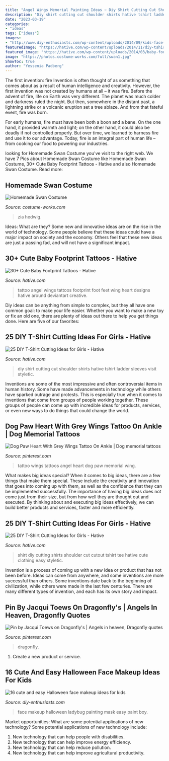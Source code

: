 ```yaml
---
title: "Angel Wings Memorial Painting Ideas ~ Diy Shirt Cutting Cut Shoulder Shirts Hative Tshirt Ladder Sleeves Visit Styletic"
description: "Diy shirt cutting cut shoulder shirts hative tshirt ladder sleeves visit styletic"
date: "2023-03-19"
categories:
- "ideas"
tags: ["ideas"]
images:
- "http://www.diy-enthusiasts.com/wp-content/uploads/2014/09/kids-face-makeup-ideas-party-ladybug-face-mask.jpg"
featuredImage: "https://hative.com/wp-content/uploads/2014/11/diy-tshirt-cutting-ideas/24-ladder-cut-on-shoulder.jpg"
featured_image: "https://hative.com/wp-content/uploads/2014/03/baby-footprint-tattoos/4-foot-print-tattoo-with-angel-wings.jpg"
image: "https://photos.costume-works.com/full/swan1.jpg"
ShowToc: true
author: "Yessenia Padberg"
---
```



The first invention: fire
Invention is often thought of as something that comes about as a result of human intelligence and creativity. However, the first invention was not created by humans at all – it was fire.
Before the advent of fire, life on Earth was very different. The planet was much colder and darkness ruled the night. But then, somewhere in the distant past, a lightning strike or a volcanic eruption set a tree ablaze. And from that fateful event, fire was born.

For early humans, fire must have been both a boon and a bane. On the one hand, it provided warmth and light; on the other hand, it could also be deadly if not controlled properly. But over time, we learned to harness fire and use it to our advantage. Today, fire is an integral part of human life – from cooking our food to powering our industries.

	

		
looking for Homemade Swan Costume you've visit to the right web. We have 7 Pics about Homemade Swan Costume like Homemade Swan Costume, 30+ Cute Baby Footprint Tattoos - Hative and also Homemade Swan Costume. Read more:
		
    
## Homemade Swan Costume

<img loading=lazy src="https://photos.costume-works.com/full/swan1.jpg" onerror="this.onerror=null;this.src='https://tse1.mm.bing.net/th?id=OIP.038vfJCkO743XCgQbmV2nAHaLq&amp;pid=15.1';" alt="Homemade Swan Costume">

_Source: costume-works.com_

>zia hedwig. 

	

Ideas: What are they?
Some new and innovative ideas are on the rise in the world of technology. Some people believe that these ideas could have a major impact on society and the economy. Others feel that these new ideas are just a passing fad, and will not have a significant impact.

    
## 30+ Cute Baby Footprint Tattoos - Hative

<img loading=lazy src="https://hative.com/wp-content/uploads/2014/03/baby-footprint-tattoos/4-foot-print-tattoo-with-angel-wings.jpg" onerror="this.onerror=null;this.src='https://tse2.mm.bing.net/th?id=OIP.-XQaeaVRA6W9no56nSCXUwHaFj&amp;pid=15.1';" alt="30+ Cute Baby Footprint Tattoos - Hative">

_Source: hative.com_

>tattoo angel wings tattoos footprint foot feet wing heart designs hative around deviantart creative. 

	

Diy ideas can be anything from simple to complex, but they all have one common goal: to make your life easier. Whether you want to make a new toy or fix an old one, there are plenty of ideas out there to help you get things done. Here are five of our favorites: 

    
## 25 DIY T-Shirt Cutting Ideas For Girls - Hative

<img loading=lazy src="https://hative.com/wp-content/uploads/2014/11/diy-tshirt-cutting-ideas/24-ladder-cut-on-shoulder.jpg" onerror="this.onerror=null;this.src='https://tse1.mm.bing.net/th?id=OIP.ONhxjJmrU7nlg2S8OXU2VgHaLH&amp;pid=15.1';" alt="25 DIY T-Shirt Cutting Ideas for Girls - Hative">

_Source: hative.com_

>diy shirt cutting cut shoulder shirts hative tshirt ladder sleeves visit styletic. 

	

Inventions are some of the most impressive and often controversial items in human history. Some have made advancements in technology while others have sparked outrage and protests. This is especially true when it comes to inventions that come from groups of people working together. These groups of people can come up with incredible ideas for products, services, or even new ways to do things that could change the world.

    
## Dog Paw Heart With Grey Wings Tattoo On Ankle | Dog Memorial Tattoos

<img loading=lazy src="https://i.pinimg.com/736x/4c/2a/a6/4c2aa638ce87cb47bb69d2c545c596c3--heart-with-wings-tattoo-angel-wing-tattoos.jpg" onerror="this.onerror=null;this.src='https://tse1.mm.bing.net/th?id=OIP.qbrwAieaPC2UZXuPBuS0fAHaFi&amp;pid=15.1';" alt="Dog Paw Heart With Grey Wings Tattoo On Ankle | Dog memorial tattoos">

_Source: pinterest.com_

>tattoo wings tattoos angel heart dog paw memorial wing. 

	

What makes big ideas special?
When it comes to big ideas, there are a few things that make them special. These include the creativity and innovation that goes into coming up with them, as well as the confidence that they can be implemented successfully. The importance of having big ideas does not come just from their size, but from how well they are thought out and executed. By thinking about and executing big ideas effectively, we can build better products and services, faster and more efficiently.

    
## 25 DIY T-Shirt Cutting Ideas For Girls - Hative

<img loading=lazy src="https://hative.com/wp-content/uploads/2014/11/diy-tshirt-cutting-ideas/21-t-shirt-shoulder-cutout.jpg" onerror="this.onerror=null;this.src='https://tse1.mm.bing.net/th?id=OIP.8GXU74Kl_4mtFUfkeSefuQHaK3&amp;pid=15.1';" alt="25 DIY T-Shirt Cutting Ideas for Girls - Hative">

_Source: hative.com_

>shirt diy cutting shirts shoulder cut cutout tshirt tee hative cute clothing easy styletic. 

	

Invention is a process of coming up with a new idea or product that has not been before. Ideas can come from anywhere, and some inventions are more successful than others. Some inventions date back to the beginning of civilization, while others were made in the last few centuries. There are many different types of invention, and each has its own story and impact.

    
## Pin By Jacqui Toews On Dragonfly&#039;s | Angels In Heaven, Dragonfly Quotes

<img loading=lazy src="https://i.pinimg.com/736x/7b/1d/e8/7b1de842003f46e6eac97af75a39eb00.jpg" onerror="this.onerror=null;this.src='https://tse1.mm.bing.net/th?id=OIP.-1VBrywa29yZ6z2nqDaSOAHaHZ&amp;pid=15.1';" alt="Pin by Jacqui Toews on Dragonfly&#039;s | Angels in heaven, Dragonfly quotes">

_Source: pinterest.com_

>dragonfly. 

	

1. Create a new product or service.

    
## 16 Cute And Easy Halloween Face Makeup Ideas For Kids

<img loading=lazy src="http://www.diy-enthusiasts.com/wp-content/uploads/2014/09/kids-face-makeup-ideas-party-ladybug-face-mask.jpg" onerror="this.onerror=null;this.src='https://tse3.mm.bing.net/th?id=OIP.rOHwNHDXlolx_fp2kFciPwAAAA&amp;pid=15.1';" alt="16 cute and easy Halloween face makeup ideas for kids">

_Source: diy-enthusiasts.com_

>face makeup halloween ladybug painting mask easy paint boy. 

	

Market opportunities: What are some potential applications of new technology?
Some potential applications of new technology include: 
1. New technology that can help people with disabilities. 
2. New technology that can help improve energy efficiency. 
3. New technology that can help reduce pollution. 
4. New technology that can help improve agricultural productivity.

